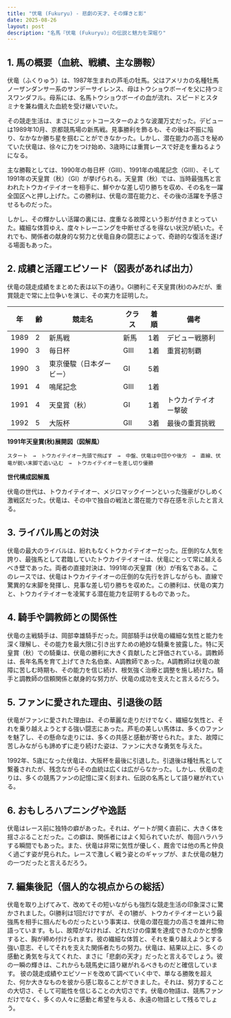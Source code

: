```yaml
---
title: "伏竜 (Fukuryu) - 悲劇の天才、その輝きと影"
date: 2025-08-26
layout: post
description: "名馬『伏竜 (Fukuryu)』の伝説と魅力を深堀り"
---
```


## 1. 馬の概要（血統、戦績、主な勝鞍）

伏竜（ふくりゅう）は、1987年生まれの芦毛の牡馬。父はアメリカの名種牡馬ノーザンダンサー系のサンデーサイレンス、母はトウショウボーイを父に持つミスワンダフル。母系には、名馬トウショウボーイの血が流れ、スピードとスタミナを兼ね備えた血統を受け継いでいた。

その競走生活は、まさにジェットコースターのような波瀾万丈だった。デビューは1989年10月、京都競馬場の新馬戦。見事勝利を飾るも、その後は不振に陥り、なかなか勝ち星を掴むことができなかった。しかし、潜在能力の高さを秘めていた伏竜は、徐々に力をつけ始め、3歳時には重賞レースで好走を重ねるようになる。

主な勝鞍としては、1990年の毎日杯（GIII）、1991年の鳴尾記念（GIII）、そして1991年の天皇賞（秋）（GI）が挙げられる。天皇賞（秋）では、当時最強馬と言われたトウカイテイオーを相手に、鮮やかな差し切り勝ちを収め、その名を一躍全国区へと押し上げた。この勝利は、伏竜の潜在能力と、その後の活躍を予感させるものだった。

しかし、その輝かしい活躍の裏には、度重なる故障という影が付きまとっていた。繊細な体質ゆえ、度々トレーニングを中断せざるを得ない状況が続いた。それでも、関係者の献身的な努力と伏竜自身の闘志によって、奇跡的な復活を遂げる場面もあった。


## 2. 成績と活躍エピソード（図表があれば出力）

伏竜の競走成績をまとめた表は以下の通り。GI勝利こそ天皇賞(秋)のみだが、重賞競走で常に上位争いを演じ、その実力を証明した。

| 年 | 齢 | 競走名 | クラス | 着順 | 備考 |
|---|---|---|---|---|---|
| 1989 | 2 | 新馬戦 | 新馬 | 1着 | デビュー戦勝利 |
| 1990 | 3 | 毎日杯 | GIII | 1着 | 重賞初制覇 |
| 1990 | 3 | 東京優駿（日本ダービー） | GI | 5着 | |
| 1991 | 4 | 鳴尾記念 | GIII | 1着 | |
| 1991 | 4 | 天皇賞（秋） | GI | 1着 | トウカイテイオー撃破 |
| 1992 | 5 | 大阪杯 | GII | 3着 | 最後の重賞挑戦 |


**1991年天皇賞(秋)展開図（図解風）**

```
スタート　→　トウカイテイオー先頭で飛ばす　→　中盤、伏竜は中団やや後方　→　直線、伏竜が鋭い末脚で追い込む　→　トウカイテイオーを差し切り優勝
```

**世代構成図解風**

伏竜の世代は、トウカイテイオー、メジロマックイーンといった強豪がひしめく激戦区だった。伏竜は、その中で独自の戦法と潜在能力で存在感を示したと言える。


## 3. ライバル馬との対決

伏竜の最大のライバルは、紛れもなくトウカイテイオーだった。圧倒的な人気を誇り、最強馬として君臨していたトウカイテイオーは、伏竜にとって常に越えるべき壁であった。両者の直接対決は、1991年の天皇賞（秋）が有名である。このレースでは、伏竜はトウカイテイオーの圧倒的な先行を許しながらも、直線で驚異的な末脚を発揮し、見事な差し切り勝ちを収めた。この勝利は、伏竜の実力と、トウカイテイオーを凌駕する潜在能力を証明するものであった。


## 4. 騎手や調教師との関係性

伏竜の主戦騎手は、岡部幸雄騎手だった。岡部騎手は伏竜の繊細な気性と能力を深く理解し、その能力を最大限に引き出すための絶妙な騎乗を披露した。特に天皇賞（秋）での騎乗は、伏竜の勝利に大きく貢献したと評価されている。調教師は、長年名馬を育て上げてきた名伯楽、A調教師であった。A調教師は伏竜の故障に苦しむ時期も、その能力を信じ続け、根気強く治療と調整を施し続けた。騎手と調教師の信頼関係と献身的な努力が、伏竜の成功を支えたと言えるだろう。


## 5. ファンに愛された理由、引退後の話

伏竜がファンに愛された理由は、その華麗な走りだけでなく、繊細な気性と、それを乗り越えようとする強い闘志にあった。芦毛の美しい馬体は、多くのファンを魅了し、その懸命な走りには、多くの共感と感動が寄せられた。また、故障に苦しみながらも諦めずに走り続けた姿は、ファンに大きな勇気を与えた。

1992年、5歳になった伏竜は、大阪杯を最後に引退した。引退後は種牡馬として繋養されたが、残念ながらその血統は広くは広がらなかった。しかし、伏竜の走りは、多くの競馬ファンの記憶に深く刻まれ、伝説の名馬として語り継がれている。


## 6. おもしろハプニングや逸話

伏竜はレース前に独特の癖があった。それは、ゲートが開く直前に、大きく体を揺さぶることだった。この癖は、関係者にはよく知られていたが、毎回ハラハラする瞬間でもあった。また、伏竜は非常に気性が優しく、厩舎では他の馬と仲良く過ごす姿が見られた。レースで激しく戦う姿とのギャップが、また伏竜の魅力の一つだったと言えるだろう。


## 7. 編集後記（個人的な視点からの総括）

伏竜を取り上げてみて、改めてその短いながらも強烈な競走生活の印象深さに驚かされました。GI勝利は1回だけですが、その1勝が、トウカイテイオーという最強馬を相手に掴んだものだったという事実は、伏竜の潜在能力の高さを雄弁に物語っています。もし、故障がなければ、どれだけの偉業を達成できたのかと想像すると、胸が締め付けられます。彼の繊細な体質と、それを乗り越えようとする強い意志、そしてそれを支えた関係者たちの努力。伏竜は、結果以上に、多くの感動と勇気を与えてくれた、まさに「悲劇の天才」だったと言えるでしょう。彼の一瞬の輝きは、これからも競馬史に語り継がれるべきものだと確信しています。  彼の競走成績やエピソードを改めて調べていく中で、単なる勝敗を超えた、何か大きなものを彼から感じ取ることができました。それは、努力することの大切さ、そして可能性を信じることの大切さです。伏竜の物語は、競馬ファンだけでなく、多くの人々に感動と希望を与える、永遠の物語として残るでしょう。
